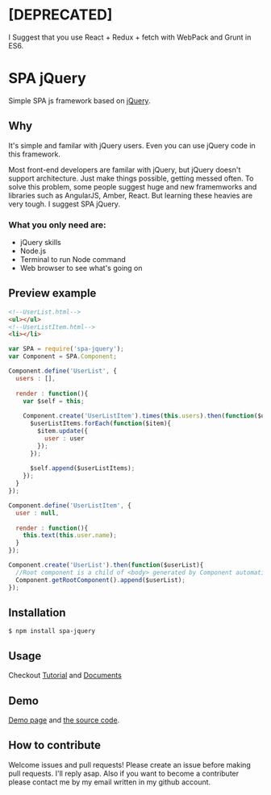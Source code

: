 # [DEPRECATED]
I Suggest that you use React + Redux + fetch with WebPack and Grunt in ES6.

# SPA jQuery
Simple SPA js framework based on [jQuery](http://jquery.com).

## Why
It's simple and familar with jQuery users. Even you can use jQuery code in this framework.

Most front-end developers are familar with jQuery, but jQuery doesn't support architecture. Just make things possible, getting messed often. To solve this problem, some people suggest huge and new framemworks and libraries such as AngularJS, Amber, React. But learning these heavies are very tough. I suggest SPA jQuery.

### What you only need are:
- jQuery skills
- Node.js
- Terminal to run Node command
- Web browser to see what's going on

## Preview example
```html
<!--UserList.html-->
<ul></ul>
<!--UserListItem.html-->
<li></li>
```
```js
var SPA = require('spa-jquery');
var Component = SPA.Component;

Component.define('UserList', {
  users : [],
  
  render : function(){
    var $self = this;
    
    Component.create('UserListItem').times(this.users).then(function($userListItems){
      $userListItems.forEach(function($item){
        $item.update({
          user : user
        });
      });
      
      $self.append($userListItems);
    });
  }
});

Component.define('UserListItem', {
  user : null,
  
  render : function(){
    this.text(this.user.name);
  }
});

Component.create('UserList').then(function($userList){
  //Root component is a child of <body> generated by Component automatically
  Component.getRootComponent().append($userList);
});
```

## Installation
```
$ npm install spa-jquery
```

## Usage
Checkout [Tutorial](https://github.com/dyong0/spa-jquery/wiki/Tutorial) and [Documents](https://github.com/dyong0/spa-jquery/wiki/Documents)

## Demo
[Demo page](http://dyong0.github.io) and [the source code](http://github.com/dyong0/spa-jquery-demo).

## How to contribute
Welcome issues and pull requests! Please create an issue before making pull requests. I'll reply asap. Also if you want to become a contributer please contact me by my email written in my github account.
